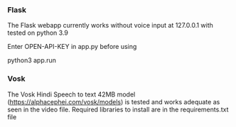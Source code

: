 ### Flask
The Flask webapp currently works without voice input at 127.0.0.1 with tested on python 3.9 

Enter OPEN-API-KEY in app.py before using

python3 app.run


### Vosk 
The Vosk Hindi Speech to text 42MB model (https://alphacephei.com/vosk/models) is tested and works adequate as seen in the video file.
Required libraries to install are in the requirements.txt file
